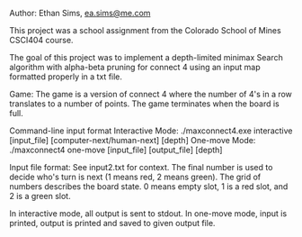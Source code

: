 Author: Ethan Sims, ea.sims@me.com

This project was a school assignment from the Colorado School of Mines CSCI404 course.

The goal of this project was to implement a depth-limited minimax Search algorithm with alpha-beta pruning for connect 4 using an input map formatted properly in a txt file.

Game: The game is a version of connect 4 where the number of 4's in a row translates to a number of points. The game terminates when the board is full.

Command-line input format
  Interactive Mode: ./maxconnect4.exe interactive [input_file] [computer-next/human-next] [depth]
  One-move Mode: ./maxconnect4 one-move [input_file] [output_file] [depth]

Input file format: See input2.txt for context. The final number is used to decide who's turn is next (1 means red, 2 means green). The grid of numbers describes the board state. 0 means empty slot, 1 is a red slot, and 2 is a green slot.

In interactive mode, all output is sent to stdout. In one-move mode, input is printed, output is printed and saved to given output file.
